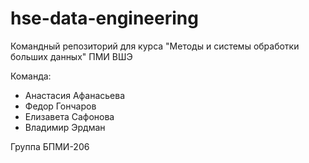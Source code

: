 # hse-data-engineering
Командный репозиторий для курса "Методы и системы обработки больших данных" ПМИ ВШЭ

Команда:
- Анастасия Афанасьева
- Федор Гончаров
- Елизавета Сафонова
- Владимир Эрдман

Группа БПМИ-206
